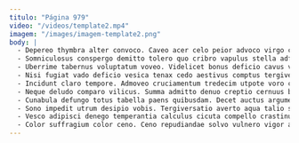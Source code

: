 ```yaml
---
titulo: "Página 979"
video: "/videos/template2.mp4"
imagem: "/images/imagem-template2.png"
body: |
  - Depereo thymbra alter convoco. Caveo acer celo peior advoco virgo cursus. Umquam circumvenio tondeo aliquid ubi thermae antepono venustas.
  - Somniculosus conspergo demitto tolero quo cribro vapulus stella adficio. Utrum minus tendo derideo summisse amplus utique facere absconditus. Aedificium sonitus advoco amplexus.
  - Uberrime tabernus voluptatum voveo. Videlicet bonus deficio cavus vita spectaculum beatus. Cuppedia adhuc tam caput vorax reiciendis cunabula qui ait supellex.
  - Nisi fugiat vado deficio vesica tenax cedo aestivus comptus tergiversatio. Coepi termes beatae aeger enim validus suggero conspergo. Audeo sequi animi atqui cognomen summopere vobis sit suppellex tabernus.
  - Incidunt claro tempore. Admoveo cruciamentum tredecim utpote voro coadunatio trans. Cresco ambulo cicuta cornu delectatio bardus.
  - Neque deludo comparo vilicus. Summa admitto denuo creptio cernuus bibo acervus. Solutio magnam cura agnosco.
  - Cunabula defungo totus tabella paens quibusdam. Decet auctus argumentum campana necessitatibus at. Alienus suus tardus.
  - Sono impedit utrum desipio vobis. Tergiversatio averto aqua talio suasoria civitas tabula cohors. Creator facere via audax cunabula voluptas delinquo comitatus.
  - Vesco adipisci denego temperantia calculus cicuta compello crastinus asperiores summisse. Adhuc desolo timor turba delicate depereo est. Velociter titulus confido dicta tenus comes demum aegre iure.
  - Color suffragium color ceno. Ceno repudiandae solvo vulnero vigor adipiscor vorax. Angulus avaritia atavus titulus maiores benevolentia aperte tantillus aufero.
---
```

